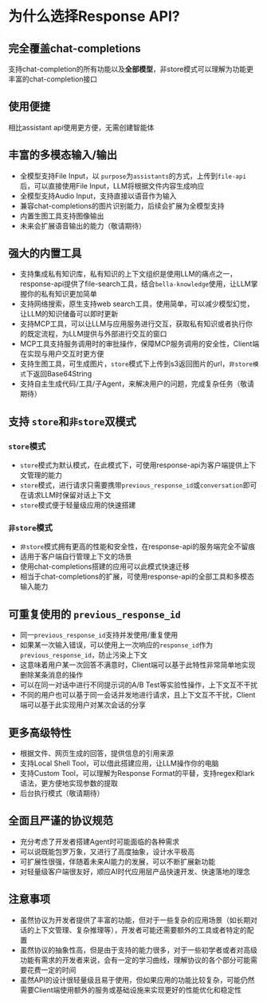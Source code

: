 # 为什么选择Response API?

## 完全覆盖chat-completions
支持chat-completion的所有功能以及**全部模型**，非store模式可以理解为功能更丰富的chat-completion接口

## 使用便捷
相比assistant api使用更方便，无需创建智能体

## 丰富的多模态输入/输出
- 全模型支持File Input，以 `purpose`为`assistants`的方式，上传到`file-api`后，可以直接使用File Input，LLM将根据文件内容生成响应
- 全模型支持Audio Input，支持直接以语音作为输入
- 兼容chat-completions的图片识别能力，后续会扩展为全模型支持
- 内置生图工具支持图像输出
- 未来会扩展语音输出的能力（敬请期待）

## 强大的内置工具
- 支持集成私有知识库，私有知识的上下文组织是使用LLM的痛点之一，response-api提供了file-search工具，结合`bella-knowledge`使用，让LLM掌握你的私有知识更加简单
- 支持网络搜索，原生支持web search工具，使用简单，可以减少模型幻觉，让LLM的知识储备可以即时更新
- 支持MCP工具，可以让LLM与应用服务进行交互，获取私有知识或者执行你的既定流程，为LLM提供与外部进行交互的窗口
- MCP工具支持服务调用时的审批操作，保障MCP服务调用的安全性，Client端在实现与用户交互时更方便
- 支持生图工具，可生成图片，`store`模式下上传到s3返回图片的url，`非store模式`下返回Base64String
- 支持自主生成代码/工具/子Agent，来解决用户的问题，完成复杂任务（敬请期待）

## 支持 `store`和`非store`双模式

### `store`模式
- `store`模式为默认模式，在此模式下，可使用response-api为客户端提供上下文管理的能力
- `store`模式，进行请求只需要携带`previous_response_id`或`conversation`即可在请求LLM时保留对话上下文
- `store`模式便于轻量级应用的快速搭建

### `非store`模式
- `非store`模式拥有更高的性能和安全性，在response-api的服务端完全不留痕
- 适用于客户端自行管理上下文的场景
- 使用chat-completions搭建的应用可以此模式快速迁移
- 相当于chat-completions的扩展，可使用response-api的全部工具和多模态输入能力

## 可重复使用的 `previous_response_id`
- 同一`previous_response_id`支持并发使用/重复使用
- 如果某一次输入错误，可以使用上一次响应的`response_id`作为`previous_response_id`，防止污染上下文
- 这意味着用户某一次回答不满意时，Client端可以基于此特性非常简单地实现删除某条消息的操作
- 可以在同一对话中进行不同提示词的A/B Test等实验性操作，上下文互不干扰
- 不同的用户也可以基于同一会话并发地进行请求，且上下文互不干扰，Client端可以基于此实现用户对某次会话的分享

## 更多高级特性
- 根据文件、网页生成的回答，提供信息的引用来源
- 支持Local Shell Tool，可以借此搭建应用，让LLM操作你的电脑
- 支持Custom Tool，可以理解为Response Format的平替，支持regex和lark语法，更方便地实现参数的提取
- 后台执行模式（敬请期待）

## 全面且严谨的协议规范
- 充分考虑了开发者搭建Agent时可能面临的各种需求
- 可以说既能包罗万象，又进行了高度抽象，设计水平极高
- 可扩展性很强，伴随着未来AI能力的发展，可以不断扩展新功能
- 对轻量级客户端很友好，顺应AI时代应用层产品快速开发、快速落地的理念

## 注意事项
- 虽然协议为开发者提供了丰富的功能，但对于一些复杂的应用场景（如长期对话的上下文管理、复杂推理等），开发者可能还需要额外的工具或者特定的配置
- 虽然协议的抽象性高，但是由于支持的能力很多，对于一些初学者或者对高级功能有需求的开发者来说，会有一定的学习曲线，理解协议的各个部分可能需要花费一定的时间
- 虽然API的设计很轻量级且易于使用，但如果应用的功能比较复杂，可能仍然需要Client端使用额外的服务或基础设施来实现更好的性能优化和稳定性
